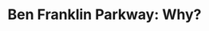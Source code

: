 ---
pid: pt220
title: 'Ben Franklin Parkway: Why?'
location_transcription: Eakins Oval
coordinates: "[-75.178784049337, 39.964013746045]"
zipcode: '19130'
gen_neighborhood: North Philadelphia
neighborhood: Art Museum,Francisville
outside_phl: 
age: '27'
age_range: 20-29
instagram: 
image_file_name: pt_220.jpg
proposal_transcription: |-
  Ben Franklin Parkway is one of Philly's most iconic features. But it also disrupted William Penns grid plan and displaced thousands of people? Was it worth it?????????
  It would be cool to see a memorial that explains the built environment that used to be here and recognizes Phillys past here
topic: Architecture,History
topic_summary: 0, 0, 0
type: Other No Form
keywords_other: ben franklin parkway, displacement
credit: Patrick Clark
image_labels: 
twitter: 
facebook: 
permalink: "/monuments/pt220/"
layout: item-page
---